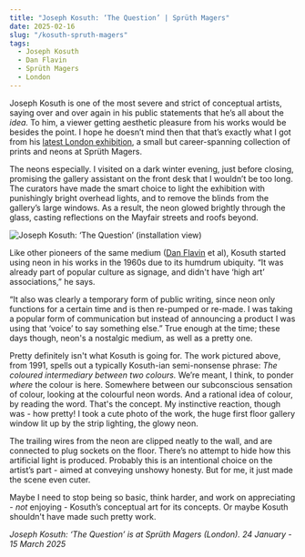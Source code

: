```yaml
---
title: "Joseph Kosuth: ‘The Question’ | Sprüth Magers"
date: 2025-02-16
slug: "/kosuth-spruth-magers"
tags:
  - Joseph Kosuth
  - Dan Flavin
  - Sprüth Magers
  - London
---
```


Joseph Kosuth is one of the most severe and strict of conceptual artists, saying over and over again in his public statements that he’s all about the _idea._ To him, a viewer getting aesthetic pleasure from his works would be besides the point. I hope he doesn’t mind then that that’s exactly what I got from his [latest London exhibition](https://spruethmagers.com/exhibitions/joseph-kosuth-the-question-london/), a small but career-spanning collection of prints and neons at Sprüth Magers.

The neons especially. I visited on a dark winter evening, just before closing, promising the gallery assistant on the front desk that I wouldn’t be too long. The curators have made the smart choice to light the exhibition with punishingly bright overhead lights, and to remove the blinds from the gallery’s large windows. As a result, the neon glowed brightly through the glass, casting reflections on the Mayfair streets and roofs beyond.

![Joseph Kosuth: ‘The Question’ (installation view)](/kosuth-spruth-magers-1.jpg)

Like other pioneers of the same medium ([Dan Flavin](https://artangled.com/tags/dan-flavin/) et al), Kosuth started using neon in his works in the 1960s due to its humdrum ubiquity. “It was already part of popular culture as signage, and didn't have ‘high art’ associations,” he says.

“It also was clearly a temporary form of public writing, since neon only functions for a certain time and is then re-pumped or re-made. I was taking a popular form of communication but instead of announcing a product I was using that ‘voice’ to say something else.” True enough at the time; these days though, neon's a nostalgic medium, as well as a pretty one.

Pretty definitely isn't what Kosuth is going for. The work pictured above, from 1991, spells out a typically Kosuth-ian semi-nonsense phrase: _The coloured intermediary between two colours._ We’re meant, I think, to ponder _where_ the colour is here. Somewhere between our subconscious sensation of colour, looking at the colourful neon words. And a rational idea of colour, by reading the word. That's the concept. My instinctive reaction, though was - how pretty! I took a cute photo of the work, the huge first floor gallery window lit up by the strip lighting, the glowy neon.

The trailing wires from the neon are clipped neatly to the wall, and are connected to plug sockets on the floor. There’s no attempt to hide how this artificial light is produced. Probably this is an intentional choice on the artist’s part - aimed at conveying unshowy honesty. But for me, it just made the scene even cuter.

Maybe I need to stop being so basic, think harder, and work on appreciating - _not_ enjoying - Kosuth’s conceptual art for its concepts. Or maybe Kosuth shouldn't have made such pretty work.

_Joseph Kosuth: ‘The Question’ is at Sprüth Magers (London). 24 January - 15 March 2025_
